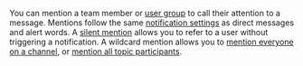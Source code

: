 You can mention a team member or [user group](/help/user-groups) to call their
attention to a message. Mentions follow the same [notification
settings](/help/dm-mention-alert-notifications) as direct messages and alert
words. A [silent mention](/help/mention-a-user-or-group#silently-mention-a-user)
allows you to refer to a user without triggering a notification. A wildcard
mention allows you to
[mention everyone on a channel](/help/mention-a-user-or-group#mention-everyone-on-a-channel),
or [mention all topic participants](/help/mention-a-user-or-group#mention-all-topic-participants).
